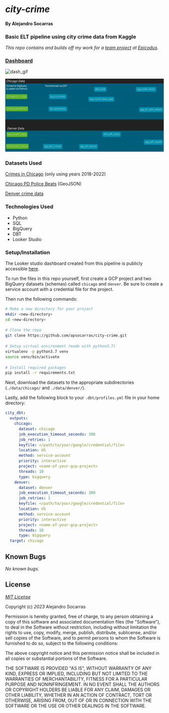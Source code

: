 # _city-crime_ 

#### By Alejandro Socarras

<!-- ###  _Exploring Crime in Major US Cities_ -->

### Basic ELT pipeline using city crime data from Kaggle

_This repo contains and builds off my work for a [team project](https://github.com/apsocarras/team-week2) at [Epicodus](https://www.epicodus.com/)_. 

  ### [Dashboard](https://datastudio.google.com/reporting/d14cea99-515b-40f4-a3da-bb06626ad1ad)


![dash_gif](./img/city_crime_dash2.gif)

![Chicago/Denver](img/v3_ERD.resized.png)

### Datasets Used

[Crimes in Chicago](https://www.kaggle.com/datasets/onlyrohit/crimes-in-chicago) (only using years 2018-2022)

[Chicago PD Police Beats](https://data.cityofchicago.org/Public-Safety/Boundaries-Police-Beats-current-/aerh-rz74) (GeoJSON)

[Denver crime data](https://www.kaggle.com/datasets/paultimothymooney/denver-crime-data)


### Technologies Used

* Python
* SQL
* BigQuery
* DBT
* Looker Studio

### Setup/Installation
The Looker studio dashboard created from this pipeline is publicly accessible [here](https://datastudio.google.com/reporting/d14cea99-515b-40f4-a3da-bb06626ad1ad).

To run the files in this repo yourself, first create a GCP project and two BigQuery datasets (schemas) called `chicago` and `denver`. Be sure to create a service account with a credential file for the project. 

Then run the following commands: 

```bash
# Make a new directory for your project 
mkdir <new-directory>
cd <new-directory>

# Clone the repo  
git clone https://github.com/apsocarras/city-crime.git

# Setup virtual environment (made with python3.7)
virtualenv -p python3.7 venv 
source venv/bin/activate

# Install required packages 
pip install -r requirements.txt
```

Next, download the datasets to the appropriate subdirectories (`./data/chicago/` and `./data/denver/`).


Lastly, add the following block to your `.dbt/profiles.yml` file in your home directory: 
```yaml
city_dbt:
  outputs:
    chicago:
      dataset: chicago
      job_execution_timeout_seconds: 300
      job_retries: 1
      keyfile: </path/to/your/google/credential/file>
      location: US
      method: service-account
      priority: interactive
      project: <name-of-your-gcp-project>
      threads: 10
      type: bigquery
    denver:
      dataset: denver
      job_execution_timeout_seconds: 300
      job_retries: 1
      keyfile: </path/to/your/google/credential/file>
      location: US
      method: service-account
      priority: interactive
      project: <name-of-your-gcp-project>
      threads: 10
      type: bigquery
  target: chicago
```

## Known Bugs

_No known bugs._

## License

_[MIT License](https://opensource.org/licenses/MIT)_

Copyright (c) _2023_ Alejandro Socarras

Permission is hereby granted, free of charge, to any person obtaining a copy of this software and associated documentation files (the "Software"), to deal in the Software without restriction, including without limitation the rights to use, copy, modify, merge, publish, distribute, sublicense, and/or sell copies of the Software, and to permit persons to whom the Software is furnished to do so, subject to the following conditions:

The above copyright notice and this permission notice shall be included in all copies or substantial portions of the Software.

THE SOFTWARE IS PROVIDED "AS IS", WITHOUT WARRANTY OF ANY KIND, EXPRESS OR IMPLIED, INCLUDING BUT NOT LIMITED TO THE WARRANTIES OF MERCHANTABILITY, FITNESS FOR A PARTICULAR PURPOSE AND NONINFRINGEMENT. IN NO EVENT SHALL THE AUTHORS OR COPYRIGHT HOLDERS BE LIABLE FOR ANY CLAIM, DAMAGES OR OTHER LIABILITY, WHETHER IN AN ACTION OF CONTRACT, TORT OR OTHERWISE, ARISING FROM, OUT OF OR IN CONNECTION WITH THE SOFTWARE OR THE USE OR OTHER DEALINGS IN THE SOFTWARE.






